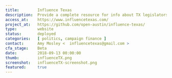 ```yaml
---
title:        Influence Texas
description:  Provide a complete resource for info about TX legislators, bills, donors, and policy areas.  Enable citizens to scrutinize how lawmakers are serving them.
access_at:    https://www.influencetexas.com/
project_at:   https://github.com/open-austin/influence-texas/
type:         website
status:       deployed
categories:   [ politics, campaign finance ]
contact:      Amy Mosley <	influencetexas@gmail.com >
cfa_stage:    Beta
date:         2018-09-13 00:00:00
thumb:        influenceTX.png
screenshot:   influenceTX-screenshot.png
featured:     true
---
```

